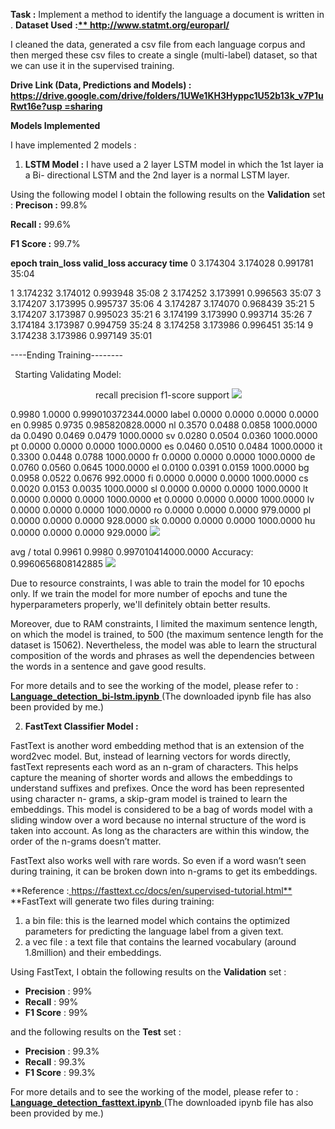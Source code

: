﻿**Task :**  Implement a method to identify the language a document is written in . **Dataset Used** **:[** **http://www.statmt.org/europarl/** ](http://www.statmt.org/europarl/)**

I cleaned the data, generated a csv file from each language corpus and then merged these csv files to create a single (multi-label) dataset, so that we can use it in the supervised training. 

**Drive Link (Data, Predictions and Models) :**  [**https://drive.google.com/drive/folders/1UWe1KH3Hyppc1U52b13k_v7P1uRwt16e?usp =sharing** ](https://drive.google.com/drive/folders/1UWe1KH3Hyppc1U52b13k_v7P1uRwt16e?usp=sharing)

**Models Implemented** 

I have implemented 2 models : 

1) **LSTM Model :** I have used a 2 layer LSTM model in which the 1st layer ia a Bi- directional LSTM and the 2nd layer is a normal LSTM layer. 

Using the following model I obtain the following results on the **Validation** set : **Precison :** 99.8% 

**Recall     :** 99.6% 

**F1 Score :** 99.7% 

**epoch  train\_loss  valid\_loss  accuracy  time** 0  3.174304  3.174028  0.991781  35:04 

1  3.174232  3.174012  0.993948  35:08 2  3.174252  3.173991  0.996563  35:07 3  3.174207  3.173995  0.995737  35:06 4  3.174287  3.174070  0.968439  35:21 5  3.174207  3.173987  0.995023  35:21 6  3.174199  3.173990  0.993714  35:26 7  3.174184  3.173987  0.994759  35:24 8  3.174258  3.173986  0.996451  35:14 9  3.174238  3.173986  0.997149  35:01 

----Ending Training--------  

` `Starting Validating Model: 

`                   `recall precision  f1-score   support ![](Aspose.Words.ddffd793-e52c-41a4-b4ef-b06d88c7e5b5.001.png)

<OOV>              0.9980    1.0000    0.999010372344.0000 label              0.0000    0.0000    0.0000    0.0000 en                 0.9985    0.9735    0.985820828.0000 nl                 0.3570    0.0488    0.0858 1000.0000 da                 0.0490    0.0469    0.0479 1000.0000 sv                 0.0280    0.0504    0.0360 1000.0000 pt                 0.0000    0.0000    0.0000 1000.0000 es                 0.0460    0.0510    0.0484 1000.0000 it                 0.3300    0.0448    0.0788 1000.0000 fr                 0.0000    0.0000    0.0000 1000.0000 de                 0.0760    0.0560    0.0645 1000.0000 el                 0.0100    0.0391    0.0159 1000.0000 bg                 0.0958    0.0522    0.0676  992.0000 fi                 0.0000    0.0000    0.0000 1000.0000 cs                 0.0020    0.0153    0.0035 1000.0000 sl                 0.0000    0.0000    0.0000 1000.0000 lt                 0.0000    0.0000    0.0000 1000.0000 et                 0.0000    0.0000    0.0000 1000.0000 lv                 0.0000    0.0000    0.0000 1000.0000 ro                 0.0000    0.0000    0.0000  979.0000 pl                 0.0000    0.0000    0.0000  928.0000 sk                 0.0000    0.0000    0.0000 1000.0000 hu                 0.0000    0.0000    0.0000  929.0000 ![](Aspose.Words.ddffd793-e52c-41a4-b4ef-b06d88c7e5b5.002.png)

avg / total        0.9961    0.9980    0.997010414000.0000 Accuracy: 0.9960656808142885 ![](Aspose.Words.ddffd793-e52c-41a4-b4ef-b06d88c7e5b5.003.png)

Due to resource constraints, I was able to train the model for 10 epochs only. If we train the model for more number of epochs and tune the hyperparameters properly, we'll definitely obtain better results. 

Moreover, due to RAM constraints, I limited the maximum sentence length, on which the model is trained, to 500 (the maximum sentence length for the dataset is 15062). Nevertheless, the model was able to learn the structural composition of the words and phrases as well the dependencies between the words in a sentence and gave good results. 

For more details and to see the working of the model, please refer to : [**Language_detection_bi-lstm.ipynb** ](https://colab.research.google.com/drive/1_k7elp9exYw9Nd3uYiXW5hqvI4ZuUdpa?usp=sharing)(The downloaded ipynb file has also been provided by me.) 

2) **FastText Classifier Model :** 

FastText is another word embedding method that is an extension of the word2vec model. But, instead of learning vectors for words directly, fastText represents each word as an n-gram of characters. This helps capture the meaning of shorter words and allows the embeddings to understand suffixes and prefixes. Once the word has been represented using character n- grams, a skip-gram model is trained to learn the embeddings. This model is considered to be a bag of words model with a sliding window over a word because no internal structure of the word is taken into account. As long as the characters are within this window, the order of the n-grams doesn’t matter.   

FastText also works well with rare words. So even if a word wasn’t seen during training, it can be broken down into n-grams to get its embeddings. 

**Reference :[ https://fasttext.cc/docs/en/supervised-tutorial.html** ](https://fasttext.cc/docs/en/supervised-tutorial.html)**FastText will generate two files during training: 

1) a bin  file: this is the learned model which contains the optimized parameters for predicting the language label from a given text. 
1) a vec file : a text file that contains the learned vocabulary (around 1.8million) and their embeddings. 

Using FastText, I obtain the following results on the **Validation** set : 

- **Precision** : 99% 
- **Recall** : 99% 
- **F1 Score** : 99% 

and the following results on the **Test** set : 

- **Precision** : 99.3% 
- **Recall** : 99.3% 
- **F1 Score** : 99.3% 

For more details and to see the working of the model, please refer to : [**Language_detection_fasttext.ipynb** ](https://colab.research.google.com/drive/1C5AZtwl4-IDQaxvsGckPzxb-Eo3_nJPC?usp=sharing)(The downloaded ipynb file has also been provided by me.) 
